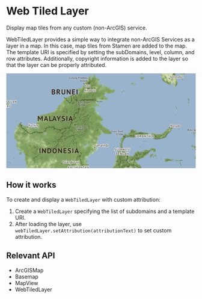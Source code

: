 # Web Tiled Layer

Display map tiles from any custom (non-ArcGIS) service.

WebTiledLayer provides a simple way to integrate non-ArcGIS Services as a layer in a map. In this case, map tiles
from Stamen are added to the map. The template URI is specified by setting the subDomains, level, column, and row
attributes. Additionally, copyright information is added to the layer so that the layer can be properly attributed.

![](WebTiledLayer.png)

## How it works

To create and display a `WebTiledLayer` with custom attribution:


1.  Create a `WebTiledLayer` specifying the list of subdomains and a template URI.
2.  After loading the layer, use `webTiledLayer.setAttribution(attributionText)` to set custom
  attribution.


## Relevant API


*   ArcGISMap
*   Basemap
*   MapView
*   WebTiledLayer

